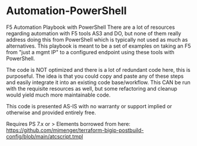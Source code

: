 # Automation-PowerShell
F5 Automation Playbook with PowerShell
There are a lot of resources regarding automation with F5 tools AS3 and DO, but
none of them really address doing this from PowerShell which is typically not
used as much as alternatives.  This playbook is meant to be a set of examples
on taking an F5 from "just a mgmt IP" to a configured endpoint using these
tools with PowerShell.

The code is NOT optimized and there is a lot of redundant code here, this is
purposeful.  The idea is that you could copy and paste any of these steps and
easily integrate it into an existing code base/workflow.  This CAN be run
with the requisite resources as well, but some refactoring and cleanup would
yield much more maintainable code.

This code is presented AS-IS with no warranty or support implied or otherwise 
and provided entirely free.
 
Requires PS 7.x or >
Elements borrowed from here:  https://github.com/mjmenger/terraform-bigip-postbuild-config/blob/main/atcscript.tmpl